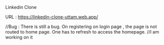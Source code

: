 Linkedin Clone

URL : https://linkedin-clone-uttam.web.app/

//Bug : There is still a bug. On registering on login page , the page is not routed to home page. One has to refresh to access the homepage.
//I am working on it

